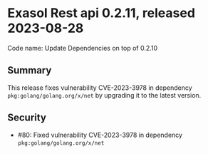 # Exasol Rest api 0.2.11, released 2023-08-28

Code name: Update Dependencies on top of 0.2.10

## Summary

This release fixes vulnerability CVE-2023-3978 in dependency `pkg:golang/golang.org/x/net` by upgrading it to the latest version.

## Security

* #80: Fixed vulnerability CVE-2023-3978 in dependency `pkg:golang/golang.org/x/net`

